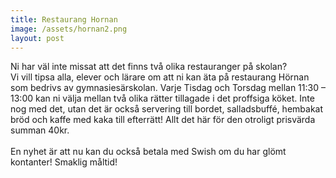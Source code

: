 ```yaml
---
title: Restaurang Hornan
image: /assets/hornan2.png
layout: post
---
```

Ni har väl inte missat att det finns två olika restauranger på skolan?<br>
Vi vill tipsa alla, elever och lärare om att ni kan äta på restaurang Hörnan som bedrivs av gymnasiesärskolan. 
Varje Tisdag och Torsdag mellan 11:30 – 13:00 kan ni välja mellan två olika rätter tillagade i det proffsiga köket. 
Inte nog med det, utan det är också servering till bordet, salladsbuffé, hembakat bröd och kaffe med kaka till efterrätt!
Allt det här för den otroligt prisvärda summan 40kr.
<br>
<br>
En nyhet är att nu kan du också betala med Swish om du har glömt kontanter!
Smaklig måltid!
